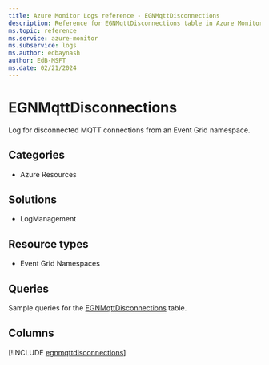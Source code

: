 ```yaml
---
title: Azure Monitor Logs reference - EGNMqttDisconnections
description: Reference for EGNMqttDisconnections table in Azure Monitor Logs.
ms.topic: reference
ms.service: azure-monitor
ms.subservice: logs
ms.author: edbaynash
author: EdB-MSFT
ms.date: 02/21/2024
---
```


# EGNMqttDisconnections

Log for disconnected MQTT connections from an Event Grid namespace.


## Categories

- Azure Resources

## Solutions

- LogManagement

## Resource types

- Event Grid Namespaces

## Queries

 Sample queries for the [EGNMqttDisconnections](/azure/azure-monitor/reference/queries/egnmqttdisconnections) table.


## Columns
  
[!INCLUDE [egnmqttdisconnections](.././tables/includes/egnmqttdisconnections-include.md)]
